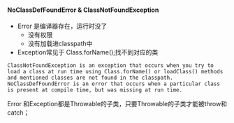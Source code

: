 #### NoClassDefFoundError & ClassNotFoundException

- Error 是编译器存在，运行时没了
  - 没有权限
  - 没有加载进classpath中
- Exception常见于 Class.forName();找不到对应的类

```text
ClassNotFoundException is an exception that occurs when you try to load a class at run time using Class.forName() or loadClass() methods and mentioned classes are not found in the classpath. NoClassDefFoundError is an error that occurs when a particular class is present at compile time, but was missing at run time.
```



Error 和Exception都是Throwable的子类，只要Throwable的子类才能被throw和catch；

